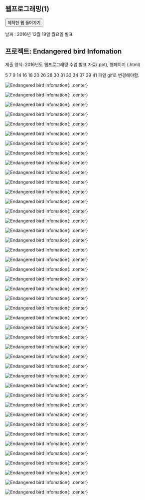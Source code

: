 ﻿---
layout: default
---

## 웹프로그래밍(1)

<button type="button" onclick="window.open('/post/school23/Endangered bird Infomation/index.html') ">제작한 웹 들어가기</button>

날짜 : 2016년 12월 19일 월요일 발표

## 프로젝트: Endangered bird Infomation

제출 양식: 2016년도 웹프로그래밍 수업 발표 자료(.ppt), 웹페이지 (.html)

5 7 9 14 16 18 20 26 28 30 31 33 34 37 39 41  파일 gif로 변경해야함.

![Endangered bird Infomation](/post/img/웹프로그래밍1/슬라이드1.BMP){: .center}

![Endangered bird Infomation](/post/img/웹프로그래밍1/슬라이드2.BMP){: .center}

![Endangered bird Infomation](/post/img/웹프로그래밍1/슬라이드3.BMP){: .center}

![Endangered bird Infomation](/post/img/웹프로그래밍1/슬라이드4.BMP){: .center}

![Endangered bird Infomation](/post/img/웹프로그래밍1/슬라이드5.BMP){: .center}

![Endangered bird Infomation](/post/img/웹프로그래밍1/슬라이드6.BMP){: .center}

![Endangered bird Infomation](/post/img/웹프로그래밍1/슬라이드7.BMP){: .center}

![Endangered bird Infomation](/post/img/웹프로그래밍1/슬라이드8.BMP){: .center}

![Endangered bird Infomation](/post/img/웹프로그래밍1/슬라이드9.BMP){: .center}

![Endangered bird Infomation](/post/img/웹프로그래밍1/슬라이드10.BMP){: .center}

![Endangered bird Infomation](/post/img/웹프로그래밍1/슬라이드11.BMP){: .center}

![Endangered bird Infomation](/post/img/웹프로그래밍1/슬라이드12.BMP){: .center}

![Endangered bird Infomation](/post/img/웹프로그래밍1/슬라이드13.BMP){: .center}

![Endangered bird Infomation](/post/img/웹프로그래밍1/슬라이드14.BMP){: .center}

![Endangered bird Infomation](/post/img/웹프로그래밍1/슬라이드15.BMP){: .center}

![Endangered bird Infomation](/post/img/웹프로그래밍1/슬라이드16.BMP){: .center}

![Endangered bird Infomation](/post/img/웹프로그래밍1/슬라이드17.BMP){: .center}

![Endangered bird Infomation](/post/img/웹프로그래밍1/슬라이드18.BMP){: .center}

![Endangered bird Infomation](/post/img/웹프로그래밍1/슬라이드19.BMP){: .center}

![Endangered bird Infomation](/post/img/웹프로그래밍1/슬라이드20.BMP){: .center}

![Endangered bird Infomation](/post/img/웹프로그래밍1/슬라이드21.BMP){: .center}

![Endangered bird Infomation](/post/img/웹프로그래밍1/슬라이드22.BMP){: .center}

![Endangered bird Infomation](/post/img/웹프로그래밍1/슬라이드23.BMP){: .center}

![Endangered bird Infomation](/post/img/웹프로그래밍1/슬라이드24.BMP){: .center}

![Endangered bird Infomation](/post/img/웹프로그래밍1/슬라이드25.BMP){: .center}

![Endangered bird Infomation](/post/img/웹프로그래밍1/슬라이드26.BMP){: .center}

![Endangered bird Infomation](/post/img/웹프로그래밍1/슬라이드27.BMP){: .center}

![Endangered bird Infomation](/post/img/웹프로그래밍1/슬라이드28.BMP){: .center}

![Endangered bird Infomation](/post/img/웹프로그래밍1/슬라이드29.BMP){: .center}

![Endangered bird Infomation](/post/img/웹프로그래밍1/슬라이드30.BMP){: .center}

![Endangered bird Infomation](/post/img/웹프로그래밍1/슬라이드31.BMP){: .center}

![Endangered bird Infomation](/post/img/웹프로그래밍1/슬라이드32.BMP){: .center}

![Endangered bird Infomation](/post/img/웹프로그래밍1/슬라이드33.BMP){: .center}

![Endangered bird Infomation](/post/img/웹프로그래밍1/슬라이드34.BMP){: .center}

![Endangered bird Infomation](/post/img/웹프로그래밍1/슬라이드35.BMP){: .center}

![Endangered bird Infomation](/post/img/웹프로그래밍1/슬라이드36.BMP){: .center}

![Endangered bird Infomation](/post/img/웹프로그래밍1/슬라이드37.BMP){: .center}

![Endangered bird Infomation](/post/img/웹프로그래밍1/슬라이드38.BMP){: .center}

![Endangered bird Infomation](/post/img/웹프로그래밍1/슬라이드39.BMP){: .center}

![Endangered bird Infomation](/post/img/웹프로그래밍1/슬라이드40.BMP){: .center}

![Endangered bird Infomation](/post/img/웹프로그래밍1/슬라이드41.BMP){: .center}

![Endangered bird Infomation](/post/img/웹프로그래밍1/슬라이드42.BMP){: .center}

![Endangered bird Infomation](/post/img/웹프로그래밍1/슬라이드43.BMP){: .center}
